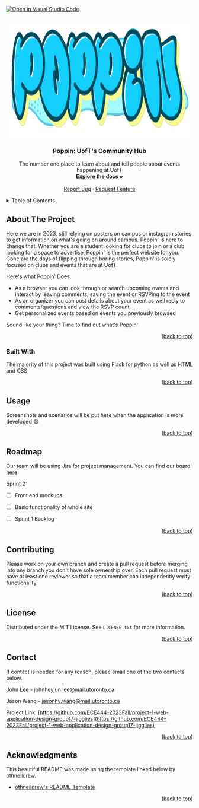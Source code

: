 <!-- Improved compatibility of back to top link: See: https://github.com/othneildrew/Best-README-Template/pull/73 -->
<a name="readme-top"></a>
<!--
*** Thanks for checking out the Best-README-Template. If you have a suggestion
*** that would make this better, please fork the repo and create a pull request
*** or simply open an issue with the tag "enhancement".
*** Don't forget to give the project a star!
*** Thanks again! Now go create something AMAZING! :D
-->



<!-- PROJECT SHIELDS -->
<!--
*** I'm using markdown "reference style" links for readability.
*** Reference links are enclosed in brackets [ ] instead of parentheses ( ).
*** See the bottom of this document for the declaration of the reference variables
*** for contributors-url, forks-url, etc. This is an optional, concise syntax you may use.
*** https://www.markdownguide.org/basic-syntax/#reference-style-links
-->

[![Open in Visual Studio Code](https://classroom.github.com/assets/open-in-vscode-718a45dd9cf7e7f842a935f5ebbe5719a5e09af4491e668f4dbf3b35d5cca122.svg)](https://classroom.github.com/online_ide?assignment_repo_id=11995838&assignment_repo_type=AssignmentRepo)


<!-- PROJECT LOGO -->
<br />
<div align="center">
  <a href="https://github.com/ECE444-2023Fall/project-1-web-application-design-group17-jigglies">
    <img src="images/logo.png" alt="Poppin' logo!" width="900" height="307">
  </a>

  <h3 align="center">Poppin: UofT's Community Hub</h3>

  <p align="center">
    The number one place to learn about and tell people about events happening at UofT
    <br />
    <a href="#about-the-project"><strong>Explore the docs »</strong></a>
    <br />
    <br />
    <a href="https://github.com/ECE444-2023Fall/project-1-web-application-design-group17-jigglies/issues">Report Bug</a>
    ·
    <a href="https://github.com/ECE444-2023Fall/project-1-web-application-design-group17-jigglies/issues">Request Feature</a>
  </p>
</div>



<!-- TABLE OF CONTENTS -->
<details>
  <summary>Table of Contents</summary>
  <ol>
    <li>
      <a href="#about-the-project">About The Project</a>
      <ul>
        <li><a href="#built-with">Built With</a></li>
      </ul>
    </li>
    <li><a href="#usage">Usage</a></li>
    <li><a href="#roadmap">Roadmap</a></li>
    <li><a href="#contributing">Contributing</a></li>
    <li><a href="#license">License</a></li>
    <li><a href="#contact">Contact</a></li>
    <li><a href="#acknowledgments">Acknowledgments</a></li>
  </ol>
</details>



<!-- ABOUT THE PROJECT -->
## About The Project

Here we are in 2023, still relying on posters on campus or instagram stories to get information on what's going on around campus. Poppin' is here to change that. 
Whether you are a student looking for clubs to join or a club looking for a space to advertise, Poppin' is the perfect website for you. Gone are the days of flipping through boring stories, Poppin' is solely focused on clubs and events that are at UofT.

Here's what Poppin' Does:
* As a browser you can look through or search upcoming events and interact by leaving comments, saving the event or RSVPing to the event
* As an organizer you can post details about your event as well reply to comments/questions and view the RSVP count
* Get personalized events based on events you previously browsed

Sound like your thing? Time to find out what's Poppin'

<p align="right">(<a href="#readme-top">back to top</a>)</p>



### Built With

The majority of this project was built using Flask for python as well as HTML and CSS

<p align="right">(<a href="#readme-top">back to top</a>)</p>


<!-- USAGE EXAMPLES -->
## Usage

Screenshots and scenarios will be put here when the application is more developed :smile:

<p align="right">(<a href="#readme-top">back to top</a>)</p>



<!-- ROADMAP -->
## Roadmap

Our team will be using Jira for project management. You can find our board [here](https://ece444-jigglies-poppin.atlassian.net/jira/software/projects/SCRUM/boards/1).

Sprint 2:
- [ ] Front end mockups
- [ ] Basic functionality of whole site
- [ ] Sprint 1 Backlog



<p align="right">(<a href="#readme-top">back to top</a>)</p>



<!-- CONTRIBUTING -->
## Contributing

Please work on your own branch and create a pull request before merging into any branch you don't have sole ownership over. Each pull request must have at least one reviewer so that a team member can independently verify functionality.

<p align="right">(<a href="#readme-top">back to top</a>)</p>



<!-- LICENSE -->
## License

Distributed under the MIT License. See `LICENSE.txt` for more information.

<p align="right">(<a href="#readme-top">back to top</a>)</p>



<!-- CONTACT -->
## Contact
If contact is needed for any reason, please email one of the two contacts below.

John Lee - johnheyjun.lee@mail.utoronto.ca

Jason Wang - jasonhy.wang@mail.utoronto.ca

Project Link: [https://github.com/ECE444-2023Fall/project-1-web-application-design-group17-jigglies](https://github.com/ECE444-2023Fall/project-1-web-application-design-group17-jigglies)

<p align="right">(<a href="#readme-top">back to top</a>)</p>



<!-- ACKNOWLEDGMENTS -->
## Acknowledgments

This beautiful README was made using the template linked below by othneildrew.

* [othneildrew's README Template](https://github.com/othneildrew/Best-README-Template)


<p align="right">(<a href="#readme-top">back to top</a>)</p>

